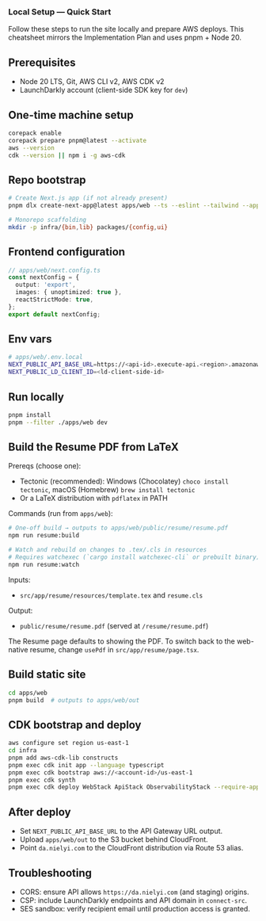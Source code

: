 ### Local Setup — Quick Start

Follow these steps to run the site locally and prepare AWS deploys. This cheatsheet mirrors the Implementation Plan and uses pnpm + Node 20.

## Prerequisites
- Node 20 LTS, Git, AWS CLI v2, AWS CDK v2
- LaunchDarkly account (client-side SDK key for `dev`)

## One-time machine setup
```bash
corepack enable
corepack prepare pnpm@latest --activate
aws --version
cdk --version || npm i -g aws-cdk
```

## Repo bootstrap
```bash
# Create Next.js app (if not already present)
pnpm dlx create-next-app@latest apps/web --ts --eslint --tailwind --app --src-dir --import-alias "@/*"

# Monorepo scaffolding
mkdir -p infra/{bin,lib} packages/{config,ui}
```

## Frontend configuration
```ts
// apps/web/next.config.ts
const nextConfig = {
  output: 'export',
  images: { unoptimized: true },
  reactStrictMode: true,
};
export default nextConfig;
```

## Env vars
```bash
# apps/web/.env.local
NEXT_PUBLIC_API_BASE_URL=https://<api-id>.execute-api.<region>.amazonaws.com
NEXT_PUBLIC_LD_CLIENT_ID=<ld-client-side-id>
```

## Run locally
```bash
pnpm install
pnpm --filter ./apps/web dev
```

## Build the Resume PDF from LaTeX

Prereqs (choose one):
- Tectonic (recommended): Windows (Chocolatey) `choco install tectonic`, macOS (Homebrew) `brew install tectonic`
- Or a LaTeX distribution with `pdflatex` in PATH

Commands (run from `apps/web`):
```bash
# One-off build → outputs to apps/web/public/resume/resume.pdf
npm run resume:build

# Watch and rebuild on changes to .tex/.cls in resources
# Requires watchexec (`cargo install watchexec-cli` or prebuilt binary)
npm run resume:watch
```

Inputs:
- `src/app/resume/resources/template.tex` and `resume.cls`

Output:
- `public/resume/resume.pdf` (served at `/resume/resume.pdf`)

The Resume page defaults to showing the PDF. To switch back to the web-native resume, change `usePdf` in `src/app/resume/page.tsx`.

## Build static site
```bash
cd apps/web
pnpm build  # outputs to apps/web/out
```

## CDK bootstrap and deploy
```bash
aws configure set region us-east-1
cd infra
pnpm add aws-cdk-lib constructs
pnpm exec cdk init app --language typescript
pnpm exec cdk bootstrap aws://<account-id>/us-east-1
pnpm exec cdk synth
pnpm exec cdk deploy WebStack ApiStack ObservabilityStack --require-approval never
```

## After deploy
- Set `NEXT_PUBLIC_API_BASE_URL` to the API Gateway URL output.
- Upload `apps/web/out` to the S3 bucket behind CloudFront.
- Point `da.nielyi.com` to the CloudFront distribution via Route 53 alias.

## Troubleshooting
- CORS: ensure API allows `https://da.nielyi.com` (and staging) origins.
- CSP: include LaunchDarkly endpoints and API domain in `connect-src`.
- SES sandbox: verify recipient email until production access is granted.


